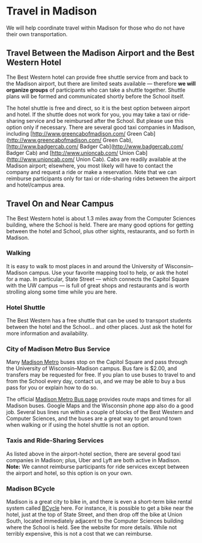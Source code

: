 Travel in Madison
=================

We will help coordinate travel within Madison for those who do not have their own transportation.

Travel Between the Madison Airport and the Best Western Hotel
-------------------------------------------------------------

The Best Western hotel can provide free shuttle service from and back to the Madison airport, but there are limited seats available — therefore <span style="font-weight: bold; color: \#F60;">we will organize groups</span> of participants who can take a shuttle together. Shuttle plans will be formed and communicated shortly before the School itself.

The hotel shuttle is free and direct, so it is the best option between airport and hotel. If the shuttle does not work for you, you may take a taxi or ride-sharing service and be reimbursed after the School. But please use this option only if necessary. There are several good taxi companies in Madison, including [http://www.greencabofmadison.com/ Green Cab](http://www.greencabofmadison.com/ Green Cab), [http://www.badgercab.com/ Badger Cab](http://www.badgercab.com/ Badger Cab) and [http://www.unioncab.com/ Union Cab](http://www.unioncab.com/ Union Cab). Cabs are readily available at the Madison airport; elsewhere, you most likely will have to contact the company and request a ride or make a reservation. Note that we can reimburse participants only for taxi or ride-sharing rides between the airport and hotel/campus area.

Travel On and Near Campus
-------------------------

The Best Western hotel is about 1.3 miles away from the Computer Sciences building, where the School is held. There are many good options for getting between the hotel and School, plus other sights, restaurants, and so forth in Madison.

### Walking

It is easy to walk to most places in and around the University of Wisconsin–Madison campus. Use your favorite mapping tool to help, or ask the hotel for a map. In particular, State Street — which connects the Capitol Square with the UW campus — is full of great shops and restaurants and is worth strolling along some time while you are here.

### Hotel Shuttle

The Best Western has a free shuttle that can be used to transport students between the hotel and the School… and other places. Just ask the hotel for more information and availability.

### City of Madison Metro Bus Service

Many [Madison Metro](http://www.cityofmadison.com/metro/) buses stop on the Capitol Square and pass through the University of Wisconsin–Madison campus. Bus fare is $2.00, and transfers may be requested for free. If you plan to use buses to travel to and from the School every day, contact us, and we may be able to buy a bus pass for you or explain how to do so.

The official [Madison Metro Bus page](http://www.cityofmadison.com/metro/schedules/) provides route maps and times for all Madison buses. Google Maps and the Wisconsin phone app also do a good job. Several bus lines run within a couple of blocks of the Best Western and Computer Sciences, and the buses are a great way to get around town when walking or if using the hotel shuttle is not an option.

### Taxis and Ride-Sharing Services

As listed above in the airport-hotel section, there are several good taxi companies in Madison; plus, Uber and Lyft are both active in Madison. **Note:** We cannot reimburse participants for ride services except between the airport and hotel, so this option is on your own.

### Madison BCycle

Madison is a great city to bike in, and there is even a short-term bike rental system called [BCycle](https://madison.bcycle.com) here. For instance, it is possible to get a bike near the hotel, just at the top of State Street, and then drop off the bike at Union South, located immediately adjacent to the Computer Sciences building where the School is held. See the website for more details. While not terribly expensive, this is not a cost that we can reimburse.

